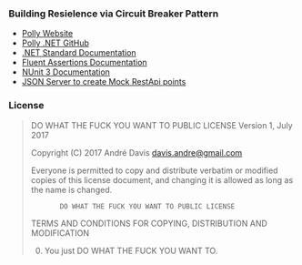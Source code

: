### Building Resielence via Circuit Breaker Pattern

 * [Polly Website](http://www.thepollyproject.org)
 * [Polly .NET GitHub](https://github.com/App-vNext/Polly)
 * [.NET Standard Documentation](https://docs.microsoft.com/en-us/dotnet/standard/choosing-core-framework-server)
 * [Fluent Assertions Documentation](http://fluentassertions.com/documentation.html)
 * [NUnit 3 Documentation](https://github.com/nunit/docs/wiki)
 * [JSON Server to create Mock RestApi points](https://github.com/typicode/json-server)

### License

> DO WHAT THE FUCK YOU WANT TO PUBLIC LICENSE 
> Version 1, July 2017 
> 
> Copyright (C) 2017 André Davis <davis.andre@gmail.com> 
>
> Everyone is permitted to copy and distribute verbatim or modified 
 copies of this license document, and changing it is allowed as long 
 as the name is changed. 
>
>            DO WHAT THE FUCK YOU WANT TO PUBLIC LICENSE 
>  TERMS AND CONDITIONS FOR COPYING, DISTRIBUTION AND MODIFICATION 
>
>  0. You just DO WHAT THE FUCK YOU WANT TO.
